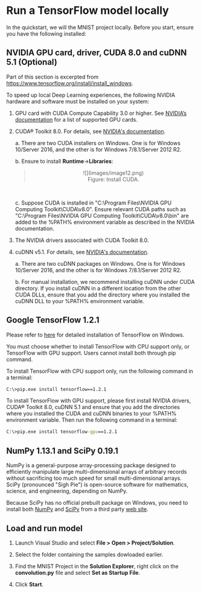 
# Run a TensorFlow model locally 
In the quickstart, we will the MNIST project locally. Before you start, ensure you have the following installed:  

## NVIDIA GPU card, driver, CUDA 8.0 and cuDNN 5.1 (Optional)

Part of this section is excerpted from <https://www.tensorflow.org/install/install_windows>.

To speed up local Deep Learning experiences, the following NVIDIA hardware and software must be installed on your system:

1.  GPU card with CUDA Compute Capability 3.0 or higher.
    See [NVIDIA’s documentation](https://developer.nvidia.com/cuda-gpus) for a list of supported GPU cards.

2.  CUDA® Toolkit 8.0. For details, see [NVIDIA's documentation](http://docs.nvidia.com/cuda/cuda-installation-guide-microsoft-windows/).

    a.  There are two CUDA installers on Windows. One is for Windows 10/Server 2016, and the other is for Windows 7/8.1/Server 2012 R2.

    b.  Ensure to install **Runtime**-&gt;**Libraries**:
    ><center>![](images/image12.png)</center>
    ><center>Figure: Install CUDA.</center>
    <br>

    c.  Suppose CUDA is installed in "C:\\Program Files\\NVIDIA GPU Computing Toolkit\\CUDA\\v8.0".
    Ensure relevant CUDA paths such as "C:\\Program Files\\NVIDIA GPU Computing Toolkit\\CUDA\\v8.0\\bin" are added to the %PATH% environment variable as described in the NVIDIA documentation.

3.  The NVIDIA drivers associated with CUDA Toolkit 8.0.

4.  cuDNN v5.1. For details, see [NVIDIA's documentation](https://developer.nvidia.com/cudnn).

    a.  There are two cuDNN packages on Windows.
        One is for Windows 10/Server 2016, and the other is for Windows 7/8.1/Server 2012 R2.

    b.  For manual installation, we recommend installing cuDNN under CUDA directory.
        If you install cuDNN in a different location from the other CUDA DLLs, ensure that you add the directory where you installed the cuDNN DLL to your %PATH% environment variable.

## Google TensorFlow 1.2.1 

Please refer to [here](https://www.tensorflow.org/install/install_windows) for detailed installation of TensorFlow on Windows.

You must choose whether to install TensorFlow with CPU support only, or TensorFlow with GPU support. Users cannot install both through pip command.

To install TensorFlow with CPU support only, run the following command in a terminal:

```cmd
C:\>pip.exe install tensorflow==1.2.1
```

To install TensorFlow with GPU support, please first install NVIDIA drivers, CUDA® Toolkit 8.0, cuDNN 5.1 and ensure that you add the directories where you installed the CUDA and cuDNN binaries to your %PATH% environment variable. Then run the following command in a terminal:

```cmd
C:\>pip.exe install tensorflow-gpu==1.2.1
```

## NumPy 1.13.1 and SciPy 0.19.1 

NumPy is a general-purpose array-processing package designed to efficiently manipulate large multi-dimensional arrays of arbitrary records without sacrificing too much speed for small multi-dimensional arrays.
SciPy (pronounced "Sigh Pie") is open-source software for mathematics, science, and engineering, depending on NumPy.

Because SciPy has no official prebuilt package on Windows, you need to install both [NumPy](https://www.lfd.uci.edu/~gohlke/pythonlibs/#numpy) and [SciPy](https://www.lfd.uci.edu/~gohlke/pythonlibs/#scipy) from a third party [web site](http://www.lfd.uci.edu/~gohlke/pythonlibs/).

## Load and run model 

1. Launch Visual Studio and select **File > Open > Project/Solution**.

2. Select the folder containing the samples dowloaded earlier.

3. Find the MNIST Project in the **Solution Explorer**, right click on the **convolution.py** file and select **Set as Startup File**.

4. Click **Start**. 